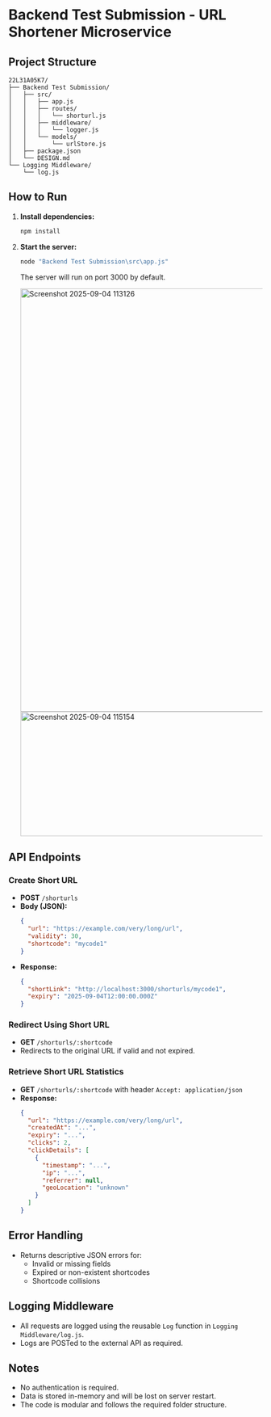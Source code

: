 # Backend Test Submission - URL Shortener Microservice

## Project Structure

```
22L31A05K7/
├── Backend Test Submission/
│   ├── src/
│   │   ├── app.js
│   │   ├── routes/
│   │   │   └── shorturl.js
│   │   ├── middleware/
│   │   │   └── logger.js
│   │   └── models/
│   │       └── urlStore.js
│   ├── package.json
│   └── DESIGN.md
└── Logging Middleware/
    └── log.js
```

## How to Run

1. **Install dependencies:**
   ```powershell
   npm install
   ```
2. **Start the server:**
   ```powershell
   node "Backend Test Submission\src\app.js"
   ```
   The server will run on port 3000 by default.

   <img width="1161" height="838" alt="Screenshot 2025-09-04 113126" src="https://github.com/user-attachments/assets/ce509bcb-7704-422a-b50e-c12d67974754" />
   <img width="936" height="247" alt="Screenshot 2025-09-04 115154" src="https://github.com/user-attachments/assets/3df54eeb-6554-494a-b0fc-6acb89ad06f2" />

## API Endpoints

### Create Short URL
- **POST** `/shorturls`
- **Body (JSON):**
  ```json
  {
    "url": "https://example.com/very/long/url",
    "validity": 30,
    "shortcode": "mycode1"
  }
  ```
- **Response:**
  ```json
  {
    "shortLink": "http://localhost:3000/shorturls/mycode1",
    "expiry": "2025-09-04T12:00:00.000Z"
  }
  ```

### Redirect Using Short URL
- **GET** `/shorturls/:shortcode`
- Redirects to the original URL if valid and not expired.

### Retrieve Short URL Statistics
- **GET** `/shorturls/:shortcode` with header `Accept: application/json`
- **Response:**
  ```json
  {
    "url": "https://example.com/very/long/url",
    "createdAt": "...",
    "expiry": "...",
    "clicks": 2,
    "clickDetails": [
      {
        "timestamp": "...",
        "ip": "...",
        "referrer": null,
        "geoLocation": "unknown"
      }
    ]
  }
  ```

## Error Handling
- Returns descriptive JSON errors for:
  - Invalid or missing fields
  - Expired or non-existent shortcodes
  - Shortcode collisions

## Logging Middleware
- All requests are logged using the reusable `Log` function in `Logging Middleware/log.js`.
- Logs are POSTed to the external API as required.

## Notes
- No authentication is required.
- Data is stored in-memory and will be lost on server restart.
- The code is modular and follows the required folder structure.


